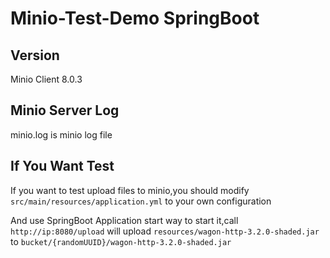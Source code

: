 # Minio-Test-Demo SpringBoot

## Version

Minio Client 8.0.3

## Minio Server Log

minio.log is minio log file

## If You Want Test

If you want to test upload files to minio,you should modify `src/main/resources/application.yml` to your own configuration

And use SpringBoot Application start way to start it,call `http://ip:8080/upload` will upload `resources/wagon-http-3.2.0-shaded.jar` to `bucket/{randomUUID}/wagon-http-3.2.0-shaded.jar`
